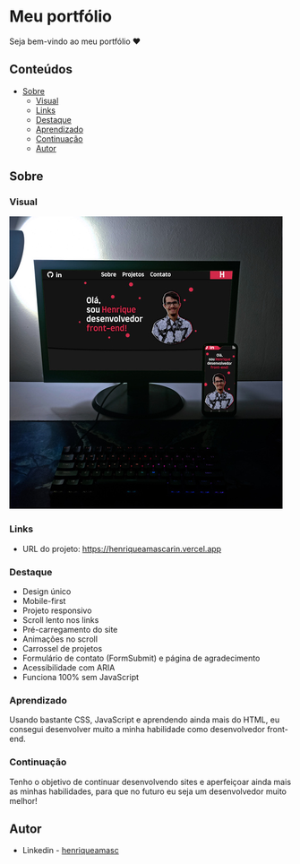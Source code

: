 # Meu portfólio

Seja bem-vindo ao meu portfólio ❤️

## Conteúdos

- [Sobre](#sobre)
  - [Visual](#visual)
  - [Links](#links)
  - [Destaque](#destaque)
  - [Aprendizado](#aprendizado)
  - [Continuação](#continuação)
  - [Autor](#autor)

## Sobre

### Visual

![](/images/review.jpg)

### Links

- URL do projeto: https://henriqueamascarin.vercel.app

### Destaque

- Design único
- Mobile-first
- Projeto responsivo
- Scroll lento nos links
- Pré-carregamento do site
- Animações no scroll
- Carrossel de projetos
- Formulário de contato (FormSubmit) e página de agradecimento
- Acessibilidade com ARIA
- Funciona 100% sem JavaScript

### Aprendizado

Usando bastante CSS, JavaScript e aprendendo ainda mais do HTML, eu consegui desenvolver muito a minha habilidade como desenvolvedor front-end.

### Continuação

Tenho o objetivo de continuar desenvolvendo sites e aperfeiçoar ainda mais as minhas habilidades, para que no futuro eu seja um desenvolvedor muito melhor!

## Autor

- Linkedin - [henriqueamasc](https://www.linkedin.com/in/henriqueamasc/)
